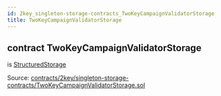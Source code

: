 ```yaml
---
id: 2key_singleton-storage-contracts_TwoKeyCampaignValidatorStorage
title: TwoKeyCampaignValidatorStorage
---
```


<div class="contract-doc"><div class="contract"><h2 class="contract-header"><span class="contract-kind">contract</span> TwoKeyCampaignValidatorStorage</h2><p class="base-contracts"><span>is</span> <a href="2key_upgradability_StructuredStorage.html">StructuredStorage</a></p><div class="source">Source: <a href="https://github.com/2keynet/web3-alpha/blob/v0.0.3/contracts/2key/singleton-storage-contracts/TwoKeyCampaignValidatorStorage.sol" target="_blank">contracts/2key/singleton-storage-contracts/TwoKeyCampaignValidatorStorage.sol</a></div></div></div>
